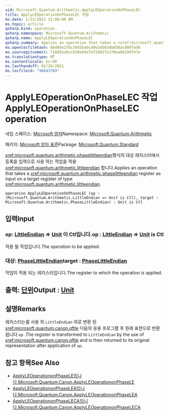 ```yaml
---
uid: Microsoft.Quantum.Arithmetic.ApplyLEOperationOnPhaseLEC
title: ApplyLEOperationOnPhaseLEC 작업
ms.date: 1/23/2021 12:00:00 AM
ms.topic: article
qsharp.kind: operation
qsharp.namespace: Microsoft.Quantum.Arithmetic
qsharp.name: ApplyLEOperationOnPhaseLEC
qsharp.summary: Applies an operation that takes a <xref:microsoft.quantum.arithmetic.phaselittleendian> register as input on a target register of type <xref:microsoft.quantum.arithmetic.littleendian>.
ms.openlocfilehash: 60d84e2f6c3693ba0c40e2eb034b658ac8097ad8
ms.sourcegitcommit: 71605ea9cc630e84e7ef29027e1f0ea06299747e
ms.translationtype: MT
ms.contentlocale: ko-KR
ms.lasthandoff: 01/26/2021
ms.locfileid: "98843769"
---
```

# <a name="applyleoperationonphaselec-operation"></a><span data-ttu-id="c191f-102">ApplyLEOperationOnPhaseLEC 작업</span><span class="sxs-lookup"><span data-stu-id="c191f-102">ApplyLEOperationOnPhaseLEC operation</span></span>

<span data-ttu-id="c191f-103">네임 스페이스: [Microsoft 양자](xref:Microsoft.Quantum.Arithmetic)</span><span class="sxs-lookup"><span data-stu-id="c191f-103">Namespace: [Microsoft.Quantum.Arithmetic](xref:Microsoft.Quantum.Arithmetic)</span></span>

<span data-ttu-id="c191f-104">패키지: [Microsoft 양자 표준](https://nuget.org/packages/Microsoft.Quantum.Standard)</span><span class="sxs-lookup"><span data-stu-id="c191f-104">Package: [Microsoft.Quantum.Standard](https://nuget.org/packages/Microsoft.Quantum.Standard)</span></span>


<span data-ttu-id="c191f-105"><xref:microsoft.quantum.arithmetic.phaselittleendian>형식의 대상 레지스터에서 등록을 입력으로 사용 하는 작업을 적용 <xref:microsoft.quantum.arithmetic.littleendian> 합니다.</span><span class="sxs-lookup"><span data-stu-id="c191f-105">Applies an operation that takes a <xref:microsoft.quantum.arithmetic.phaselittleendian> register as input on a target register of type <xref:microsoft.quantum.arithmetic.littleendian>.</span></span>

```qsharp
operation ApplyLEOperationOnPhaseLEC (op : (Microsoft.Quantum.Arithmetic.LittleEndian => Unit is Ctl), target : Microsoft.Quantum.Arithmetic.PhaseLittleEndian) : Unit is Ctl
```


## <a name="input"></a><span data-ttu-id="c191f-106">입력</span><span class="sxs-lookup"><span data-stu-id="c191f-106">Input</span></span>

### <a name="op--littleendian--unit--is-ctl"></a><span data-ttu-id="c191f-107">op: [LittleEndian](xref:Microsoft.Quantum.Arithmetic.LittleEndian) => [Unit](xref:microsoft.quantum.lang-ref.unit)  이 Ctl입니다.</span><span class="sxs-lookup"><span data-stu-id="c191f-107">op : [LittleEndian](xref:Microsoft.Quantum.Arithmetic.LittleEndian) => [Unit](xref:microsoft.quantum.lang-ref.unit)  is Ctl</span></span>

<span data-ttu-id="c191f-108">적용 될 작업입니다.</span><span class="sxs-lookup"><span data-stu-id="c191f-108">The operation to be applied.</span></span>


### <a name="target--phaselittleendian"></a><span data-ttu-id="c191f-109">대상: [PhaseLittleEndian](xref:Microsoft.Quantum.Arithmetic.PhaseLittleEndian)</span><span class="sxs-lookup"><span data-stu-id="c191f-109">target : [PhaseLittleEndian](xref:Microsoft.Quantum.Arithmetic.PhaseLittleEndian)</span></span>

<span data-ttu-id="c191f-110">작업이 적용 되는 레지스터입니다.</span><span class="sxs-lookup"><span data-stu-id="c191f-110">The register to which the operation is applied.</span></span>



## <a name="output--unit"></a><span data-ttu-id="c191f-111">출력: [단위](xref:microsoft.quantum.lang-ref.unit)</span><span class="sxs-lookup"><span data-stu-id="c191f-111">Output : [Unit](xref:microsoft.quantum.lang-ref.unit)</span></span>



## <a name="remarks"></a><span data-ttu-id="c191f-112">설명</span><span class="sxs-lookup"><span data-stu-id="c191f-112">Remarks</span></span>

<span data-ttu-id="c191f-113">레지스터는를 사용 하 `LittleEndian` 여로 변환 된 <xref:microsoft.quantum.canon.qftle> 다음의 응용 프로그램 후 원래 표현으로 반환 됩니다 `op` .</span><span class="sxs-lookup"><span data-stu-id="c191f-113">The register is transformed to `LittleEndian` by the use of <xref:microsoft.quantum.canon.qftle> and is then returned to its original representation after application of `op`.</span></span>

## <a name="see-also"></a><span data-ttu-id="c191f-114">참고 항목</span><span class="sxs-lookup"><span data-stu-id="c191f-114">See Also</span></span>

- [<span data-ttu-id="c191f-115">ApplyLEOperationonPhaseLE입니다.</span><span class="sxs-lookup"><span data-stu-id="c191f-115">Microsoft.Quantum.Canon.ApplyLEOperationonPhaseLE</span></span>](xref:Microsoft.Quantum.Canon.ApplyLEOperationonPhaseLE)
- [<span data-ttu-id="c191f-116">ApplyLEOperationonPhaseLEA입니다.</span><span class="sxs-lookup"><span data-stu-id="c191f-116">Microsoft.Quantum.Canon.ApplyLEOperationonPhaseLEA</span></span>](xref:Microsoft.Quantum.Canon.ApplyLEOperationonPhaseLEA)
- [<span data-ttu-id="c191f-117">ApplyLEOperationonPhaseLECA입니다.</span><span class="sxs-lookup"><span data-stu-id="c191f-117">Microsoft.Quantum.Canon.ApplyLEOperationonPhaseLECA</span></span>](xref:Microsoft.Quantum.Canon.ApplyLEOperationonPhaseLECA)